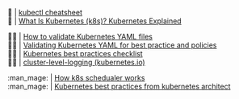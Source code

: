 :baby_bottle:  | [kubectl cheatsheet](https://kubernetes.io/docs/reference/kubectl/cheatsheet/)</br>
:baby_bottle:  | [What Is Kubernetes (k8s)? Kubernetes Explained](https://www.youtube.com/watch?v=WxuvwSPSgXA&ab_channel=DevOpsToolkit)</br>

:technologist: | [How to validate Kubernetes YAML files](https://itnext.io/how-to-validate-kubernetes-yaml-files-9a17b9a30f08)</br>
:technologist: | [Validating Kubernetes YAML for best practice and policies](https://learnk8s.io/validating-kubernetes-yaml)</br>
:technologist: | [Kubernetes best practices checklist](https://learnk8s.io/production-best-practices)</br>
:technologist: | [cluster-level-logging (kubernetes.io)](https://kubernetes.io/docs/concepts/cluster-administration/logging/)</br>

:man_mage:     | [How k8s schedualer works](https://opensource.com/article/20/11/kubernetes-scheduler)</br>
:man_mage:     | [Kubernetes best practices from kubernetes architect](https://github.com/diegolnasc/kubernetes-best-practices)</br>